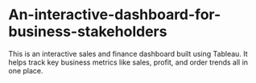 # An-interactive-dashboard-for-business-stakeholders
This is an interactive sales and finance dashboard built using Tableau. It helps track key business metrics like sales, profit, and order trends all in one place.
